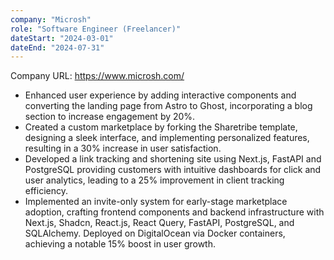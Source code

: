 ```yaml
---
company: "Microsh"
role: "Software Engineer (Freelancer)"
dateStart: "2024-03-01"
dateEnd: "2024-07-31"
---
```


Company URL: https://www.microsh.com/

- Enhanced user experience by adding interactive components and converting the landing page from Astro to Ghost, incorporating a blog section to increase engagement by 20%.
- Created a custom marketplace by forking the Sharetribe template, designing a sleek interface, and implementing personalized features, resulting in a 30% increase in user satisfaction.
- Developed a link tracking and shortening site using Next.js, FastAPI and PostgreSQL providing customers with intuitive dashboards for click and user analytics, leading to a 25% improvement in client tracking efficiency.
- Implemented an invite-only system for early-stage marketplace adoption, crafting frontend components and backend infrastructure with Next.js, Shadcn, React.js, React Query, FastAPI, PostgreSQL, and SQLAlchemy. Deployed on DigitalOcean via Docker containers, achieving a notable 15% boost in user growth.
